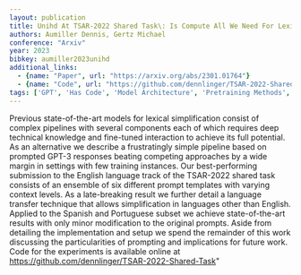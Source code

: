 ```yaml
---
layout: publication
title: Unihd At TSAR-2022 Shared Task\: Is Compute All We Need For Lexical Simplification?
authors: Aumiller Dennis, Gertz Michael
conference: "Arxiv"
year: 2023
bibkey: aumiller2023unihd
additional_links:
  - {name: "Paper", url: "https://arxiv.org/abs/2301.01764"}
  - {name: "Code", url: "https://github.com/dennlinger/TSAR-2022-Shared-Task"}
tags: ['GPT', 'Has Code', 'Model Architecture', 'Pretraining Methods', 'Prompting', 'Training Techniques']
---
```

Previous state-of-the-art models for lexical simplification consist of complex pipelines with several components each of which requires deep technical knowledge and fine-tuned interaction to achieve its full potential. As an alternative we describe a frustratingly simple pipeline based on prompted GPT-3 responses beating competing approaches by a wide margin in settings with few training instances. Our best-performing submission to the English language track of the TSAR-2022 shared task consists of an ensemble of six different prompt templates with varying context levels. As a late-breaking result we further detail a language transfer technique that allows simplification in languages other than English. Applied to the Spanish and Portuguese subset we achieve state-of-the-art results with only minor modification to the original prompts. Aside from detailing the implementation and setup we spend the remainder of this work discussing the particularities of prompting and implications for future work. Code for the experiments is available online at https://github.com/dennlinger/TSAR-2022-Shared-Task"
